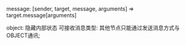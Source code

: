 message: 
    [sender, target, message, arguments] => target.message[arguments]


object:
    隐藏内部状态
    可接收消息类型: 其他节点只能通过发送消息方式与OBJECT通讯;